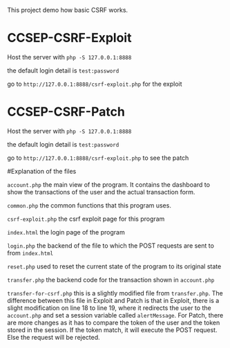 This project demo how basic CSRF works.

# CCSEP-CSRF-Exploit

Host the server with ```php -S 127.0.0.1:8888```

the default login detail is ```test:password```

go to ```http://127.0.0.1:8888/csrf-exploit.php``` for the exploit

# CCSEP-CSRF-Patch

Host the server with ```php -S 127.0.0.1:8888```

the default login detail is ```test:password```

go to ```http://127.0.0.1:8888/csrf-exploit.php``` to see the patch

#Explanation of the files

```account.php``` the main view of the program. It contains the dashboard to show the transactions of the user and the actual transaction form.

```common.php``` the common functions that this program uses. 

```csrf-exploit.php``` the csrf exploit page for this program 

```index.html``` the login page of the program

```login.php``` the backend of the file to which the POST requests are sent to from ```index.html```

```reset.php``` used to reset the current state of the program to its original state

```transfer.php``` the backend code for the transaction shown in ```account.php```

```transfer-for-csrf.php``` this is a slightly modified file from ```transfer.php```. The difference between this file in Exploit and Patch is that in Exploit, there is a slight modification on line 18 to line 19, where it redirects the user to the ```account.php``` and set a session variable called ```alertMessage```. For Patch, there are more changes as it has to compare the token of the user and the token stored in the session. If the token match, it will execute the POST request. Else the request will be rejected.
